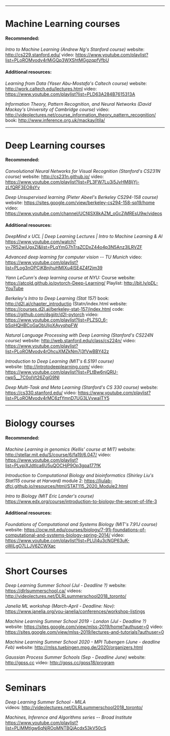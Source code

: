 _____________________________________________________________
# Machine Learning courses

#### Recommended:

_Intro to Machine Learning (Andrew Ng's Stanford course)_
website: http://cs229.stanford.edu/
video: https://www.youtube.com/playlist?list=PLoROMvodv4rMiGQp3WXShtMGgzqpfVfbU

#### Additional resources:

_Learning from Data (Yaser Abu-Mostafa's Caltech course)_
website: http://work.caltech.edu/lectures.html
video: https://www.youtube.com/playlist?list=PLD63A284B7615313A

_Information Theory, Pattern Recognition, and Neural Networks (David Mackay's University of Cambridge course)_
video: http://videolectures.net/course_information_theory_pattern_recognition/
book: http://www.inference.org.uk/mackay/itila/

_____________________________________________________________
# Deep Learning courses

#### Recommended:

_Convolutional Neural Networks for Visual Recognition (Stanford's CS231N course)_
website: http://cs231n.github.io/
video: https://www.youtube.com/playlist?list=PL3FW7Lu3i5JvHM8ljYj-zLfQRF3EO8sYv

_Deep Unsupervised learning (Pieter Abeel's Berkeley CS294-158 course)_
website: https://sites.google.com/view/berkeley-cs294-158-sp19/home
video: https://www.youtube.com/channel/UCf4SX8kAZM_oGcZjMREsU9w/videos

#### Additional resources:

_DeepMind x UCL | Deep Learning Lectures | Intro to Machine Learning & AI_
https://www.youtube.com/watch?v=7R52wiUgxZI&list=PLqYmG7hTraZCDxZ44o4p3N5Anz3lLRVZF

_Advanced deep learning for computer vision -- TU Munich_ 
video: https://www.youtube.com/playlist?list=PLog3nOPCjKBnjhuHMIXu4ISE4Z4f2jm39

_Yann LeCunn's deep learning course at NYU:_
Course website: https://atcold.github.io/pytorch-Deep-Learning/
Playlist: http://bit.ly/pDL-YouTube

_Berkeley's Intro to Deep Learning (Stat 157)_
book: http://d2l.ai/chapter_introductio (Statn/index.html
website: https://courses.d2l.ai/berkeley-stat-157/index.html
code: https://github.com/dsgiitr/d2l-pytorch
video: https://www.youtube.com/playlist?list=PLZSO_6-bSqHQHBCoGaObUljoXAyyqhpFW

_Natural Language Processing with Deep Learning (Stanford's CS224N course)_
website: http://web.stanford.edu/class/cs224n/
video: https://www.youtube.com/playlist?list=PLoROMvodv4rOhcuXMZkNm7j3fVwBBY42z

_Introduction to Deep Learning (MIT's 6.S191 course)_
website: http://introtodeeplearning.com/
video: https://www.youtube.com/playlist?list=PLtBw6njQRU-rwp5__7C0oIVt26ZgjG9NI

_Deep Multi-Task and Meta Learning (Stanford's CS 330 course)_
website: https://cs330.stanford.edu/
video: https://www.youtube.com/playlist?list=PLoROMvodv4rMC6zfYmnD7UG3LVvwaITY5

_____________________________________________________________
# Biology courses

#### Recommended:

_Machine Learning in genomics (Kellis' course at MIT)_
website: http://stellar.mit.edu/S/course/6/fa19/6.047/
video: https://www.youtube.com/playlist?list=PLypiXJdtIca6U5uQOCHjP9Op3gpa177fK

_Introduction to Computational Biology and bioinformatics (Shirley Liu's Stat115 course at Harvard)_
module 2: https://liulab-dfci.github.io/resources/html/STAT115_2020_Module2.html

_Intro to Biology (MIT Eric Lander's course)_
https://www.edx.org/course/introduction-to-biology-the-secret-of-life-3

#### Additional resources:

_Foundations of Computational and Systems Biology (MIT's 7.91J course)_
website: https://ocw.mit.edu/courses/biology/7-91j-foundations-of-computational-and-systems-biology-spring-2014/
video: https://www.youtube.com/playlist?list=PLUl4u3cNGP63uK-oWiLgO7LLJV6ZCWXac

________________________________________________________________________________________
# Short Courses


_Deep Learning Summer School (Jul - Deadline ?)_
website: https://dlrlsummerschool.ca/
videos: http://videolectures.net/DLRLsummerschool2018_toronto/

_Janelia ML workshop (March-April - Deadline: Nov):_
https://www.janelia.org/you-janelia/conferences/workshop-listings

_Machine Learning Summer School 2019 - London (Jul - Deadline ?)_
website: https://sites.google.com/view/mlss-2019/home?authuser=0
video: https://sites.google.com/view/mlss-2019/lectures-and-tutorials?authuser=0

_Machine Learning Summer School 2020 - MPI Tubengen (June - deadline Feb)_
website: http://mlss.tuebingen.mpg.de/2020/organizers.html

_Gaussian Process Summer Schools (Sep - Deadline June)_
website: http://gpss.cc
video: http://gpss.cc/gpss18/program

_____________________________________________________________
# Seminars

_Deep Learning Summer School - MILA_
videos: http://videolectures.net/DLRLsummerschool2018_toronto/

_Machines, Inference and Algorithms series -- Broad Institute_
https://www.youtube.com/playlist?list=PLlMMtlgw6qNjROoMNTBQjAcdx53kV50cS



